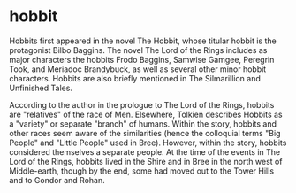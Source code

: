# hobbit

Hobbits first appeared in the novel The Hobbit, whose titular hobbit is the protagonist Bilbo Baggins. The novel The Lord of the Rings includes as major characters the hobbits Frodo Baggins, Samwise Gamgee, Peregrin Took, and Meriadoc Brandybuck, as well as several other minor hobbit characters. Hobbits are also briefly mentioned in The Silmarillion and Unfinished Tales.

According to the author in the prologue to The Lord of the Rings, hobbits are "relatives" of the race of Men. Elsewhere, Tolkien describes Hobbits as a "variety" or separate "branch" of humans. Within the story, hobbits and other races seem aware of the similarities (hence the colloquial terms "Big People" and "Little People" used in Bree). However, within the story, hobbits considered themselves a separate people. At the time of the events in The Lord of the Rings, hobbits lived in the Shire and in Bree in the north west of Middle-earth, though by the end, some had moved out to the Tower Hills and to Gondor and Rohan.
